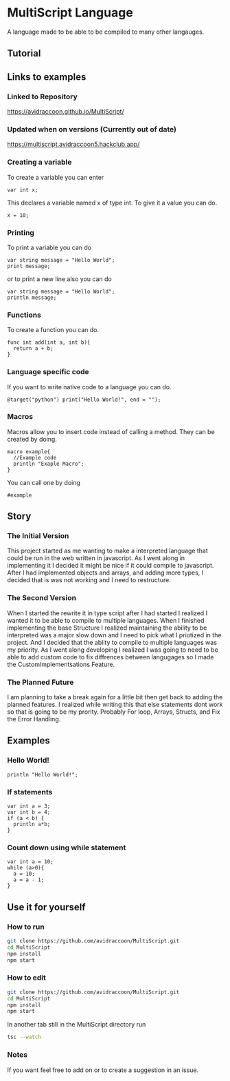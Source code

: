 # MultiScript Language
A language made to be able to be compiled to many other langauges.
## Tutorial

## Links to examples

### Linked to Repository
https://avidraccoon.github.io/MultiScript/

### Updated when on versions (Currently out of date)
https://multiscript.avidraccoon5.hackclub.app/

### Creating a variable
To create a variable you can enter
```
var int x;
```
This declares a variable named x of type int.
To give it a value you can do.
```
x = 10;
```

### Printing
To print a variable you can do
```
var string message = "Hello World";
print message;
```
or to print a new line also you can do
```
var string message = "Hello World";
println message;
```

### Functions
To create a function you can do.
```
func int add(int a, int b){
  return a + b;
}
```

### Language specific code
If you want to write native code to a language you can do.
```
@target("python") print("Hello World!", end = "");
```

### Macros
Macros allow you to insert code instead of calling a method.
They can be created by doing.
```
macro example{
  //Example code
  println "Exaple Macro";
}
```
You can call one by doing
```
#example
```

## Story

### The Initial Version
This project started as me wanting to make a interpreted language that could be run in the web written in javascript. As I went along in implementing it I decided it might be nice if it could compile to javascript. After I had implemented objects and arrays, and adding more types, I decided that is was not working and I need to restructure.

### The Second Version
When I started the rewrite it in type script after I had started I realized I wanted it to be able to compile to multiple languages. When I finished implementing the base Structure I realized maintaining the ability to be interpreted was a major slow down and I need to pick what I priotized in the project. And I decided that the ablity to compile to multiple languages was my priority. As I went along developing I realized I was going to need to be able to add custom code to fix diffrences between langugages so I made the CustomImplementsations Feature.

### The Planned Future
I am planning to take a break again for a little bit then get back to adding the planned features. I realized while writing this that else statements dont work so that is going to be my prority. Probably For loop, Arrays, Structs, and Fix the Error Handling.

## Examples

### Hello World!
```
println "Hello World!";
```

### If statements
```
var int a = 3;
var int b = 4;
if (a < b) {
  println a*b;
}
```

### Count down using while statement
```
var int a = 10;
while (a>0){
  a = 10;
  a = a - 1;
}
```

## Use it for yourself

### How to run
```bash
git clone https://github.com/avidraccoon/MultiScript.git
cd MultiScript
npm install
npm start
``` 

### How to edit
```bash
git clone https://github.com/avidraccoon/MultiScript.git
cd MultiScript
npm install
npm start
```
In another tab still in the MultiScript directory run
```bash
tsc --watch
```
### Notes
If you want feel free to add on or to create a suggestion in an issue.
